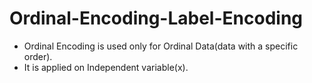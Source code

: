# Ordinal-Encoding-Label-Encoding

- Ordinal Encoding is used only for Ordinal Data(data with a specific order).
- It is applied on Independent variable(x).
